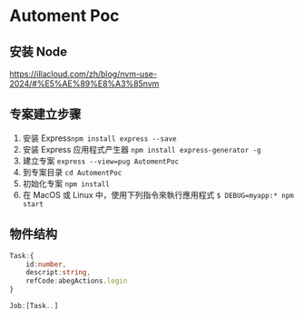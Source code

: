 # Automent Poc

## 安装 Node

<https://illacloud.com/zh/blog/nvm-use-2024/#%E5%AE%89%E8%A3%85nvm>  

## 专案建立步骤

1. 安装 Express```npm install express --save```
1. 安装 Express 应用程式产生器 ```npm install express-generator -g```
1. 建立专案 ```express --view=pug AutomentPoc```
1. 到专案目录 ```cd AutomentPoc```
1. 初始化专案 ```npm install```
1. 在 MacOS 或 Linux 中，使用下列指令來執行應用程式 ```$ DEBUG=myapp:* npm start```

## 物件结构

```Typescript
Task:{
    id:number,
    descript:string,
    refCode:abegActions.login
}

Job:[Task..]

```
